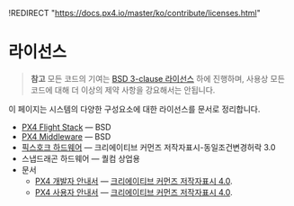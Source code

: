 !REDIRECT "https://docs.px4.io/master/ko/contribute/licenses.html"

# 라이선스

> **참고** 모든 코드의 기여는 [BSD 3-clause 라이선스](https://opensource.org/licenses/BSD-3-Clause) 하에 진행하며, 사용상 모든 코드에 대해 더 이상의 제약 사항을 강요해서는 안됩니다.

이 페이지는 시스템의 다양한 구성요소에 대한 라이선스를 문서로 정리합니다.

* [PX4 Flight Stack](https://github.com/PX4/PX4-Autopilot) &mdash; BSD
* [PX4 Middleware](https://github.com/PX4/PX4-Autopilot) &mdash; BSD
* [픽스호크 하드웨어](https://github.com/PX4/Hardware) &mdash; 크리에이티브 커먼즈 저작자표시-동일조건변경허락 3.0
* 스냅드래곤 하드웨어 &mdash; 퀄컴 상업용
* 문서 
  * [PX4 개발자 안내서](https://github.com/PX4/Devguide) &mdash; [크리에이티브 커먼즈 저작자표시 4.0](https://creativecommons.org/licenses/by/4.0/).
  * [PX4 사용자 안내서](https://github.com/PX4/px4_user_guide) &mdash; [크리에이티브 커먼즈 저작자표시 4.0](https://creativecommons.org/licenses/by/4.0/).